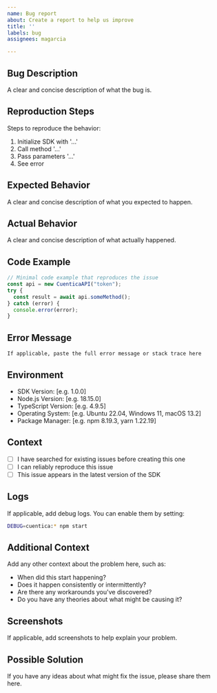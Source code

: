```yaml
---
name: Bug report
about: Create a report to help us improve
title: ''
labels: bug
assignees: magarcia

---
```


## Bug Description
A clear and concise description of what the bug is.

## Reproduction Steps
Steps to reproduce the behavior:
1. Initialize SDK with '...'
2. Call method '...'
3. Pass parameters '...'
4. See error

## Expected Behavior
A clear and concise description of what you expected to happen.

## Actual Behavior
A clear and concise description of what actually happened.

## Code Example
```typescript
// Minimal code example that reproduces the issue
const api = new CuenticaAPI("token");
try {
  const result = await api.someMethod();
} catch (error) {
  console.error(error);
}
```

## Error Message
```
If applicable, paste the full error message or stack trace here
```

## Environment
- SDK Version: [e.g. 1.0.0]
- Node.js Version: [e.g. 18.15.0]
- TypeScript Version: [e.g. 4.9.5]
- Operating System: [e.g. Ubuntu 22.04, Windows 11, macOS 13.2]
- Package Manager: [e.g. npm 8.19.3, yarn 1.22.19]

## Context
- [ ] I have searched for existing issues before creating this one
- [ ] I can reliably reproduce this issue
- [ ] This issue appears in the latest version of the SDK

## Logs
If applicable, add debug logs. You can enable them by setting:
```bash
DEBUG=cuentica:* npm start
```

## Additional Context
Add any other context about the problem here, such as:
- When did this start happening?
- Does it happen consistently or intermittently?
- Are there any workarounds you've discovered?
- Do you have any theories about what might be causing it?

## Screenshots
If applicable, add screenshots to help explain your problem.

## Possible Solution
If you have any ideas about what might fix the issue, please share them here.
